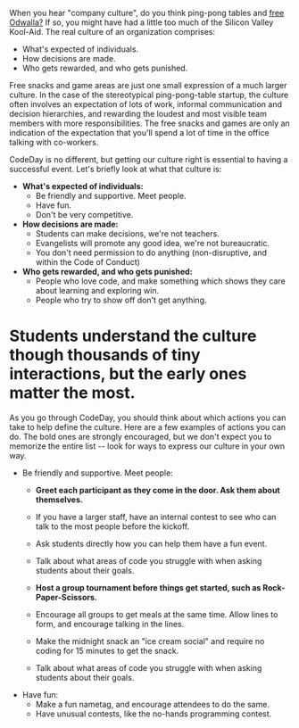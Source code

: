 When you hear "company culture", do you think ping-pong tables and [free Odwalla?](https://techcrunch.com/2013/06/05/mourn-the-loss-of-odwalla-mourn-the-loss-of-your-job/) If so, you might have had a little too much of the Silicon Valley Kool-Aid. The real culture of an organization comprises:

- What's expected of individuals.
- How decisions are made.
- Who gets rewarded, and who gets punished.

Free snacks and game areas are just one small expression of a much larger culture. In the case of the stereotypical ping-pong-table startup, the culture often involves an expectation of lots of work, informal communication and decision hierarchies, and rewarding the loudest and most visible team members with more responsibilities. The free snacks and games are only an indication of the expectation that you'll spend a lot of time in the office talking with co-workers.

CodeDay is no different, but getting our culture right is essential to having a successful event. Let's briefly look at what that culture is:

- **What's expected of individuals:**
  - Be friendly and supportive. Meet people.
  - Have fun.
  - Don't be very competitive.
- **How decisions are made:**
  - Students can make decisions, we're not teachers.
  - Evangelists will promote any good idea, we're not bureaucratic.
  - You don't need permission to do anything (non-disruptive, and within the Code of Conduct)
- **Who gets rewarded, and who gets punished:**
  - People who love code, and make something which shows they care about learning and exploring win.
  - People who try to show off don't get anything.
  
# Students understand the culture though thousands of tiny interactions, but the early ones matter the most.
  
As you go through CodeDay, you should think about which actions you can take to help define the culture. Here are a few examples of actions you can do. The bold ones are strongly encouraged, but we don't expect you to memorize the entire list -- look for ways to express our culture in your own way.

- Be friendly and supportive. Meet people:
  - **Greet each participant as they come in the door. Ask them about themselves.**
  - If you have a larger staff, have an internal contest to see who can talk to the most people before the kickoff.
  - Ask students directly how you can help them have a fun event.
  - Talk about what areas of code you struggle with when asking students about their goals.
  - **Host a group tournament before things get started, such as Rock-Paper-Scissors.**
  - Encourage all groups to get meals at the same time. Allow lines to form, and encourage talking in the lines.
  - Make the midnight snack an "ice cream social" and require no coding for 15 minutes to get the snack.
  
  - Talk about what areas of code you struggle with when asking students about their goals.
- Have fun:
  - Make a fun nametag, and encourage attendees to do the same.
  - Have unusual contests, like the no-hands programming contest.